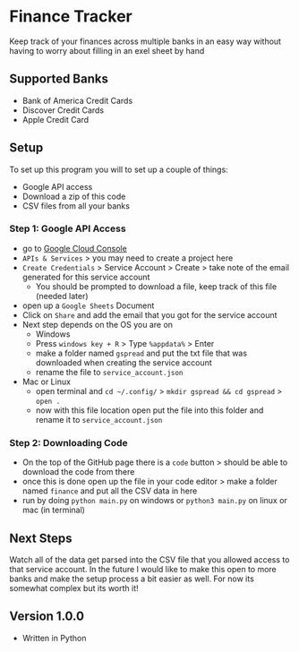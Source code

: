# Finance Tracker

Keep track of your finances across multiple banks in an easy way without having to worry about filling in an exel sheet by hand

## Supported Banks

- Bank of America Credit Cards
- Discover Credit Cards
- Apple Credit Card

## Setup

To set up this program you will to set up a couple of things:

- Google API access
- Download a zip of this code
- CSV files from all your banks

### Step 1: Google API Access

- go to [Google Cloud Console](https://console.cloud.google.com/getting-started)
- `APIs & Services` > you may need to create a project here
- `Create Credentials` > Service Account > Create > take note of the email generated for this service account
  - You should be prompted to download a file, keep track of this file (needed later)
- open up a `Google Sheets` Document
- Click on `Share` and add the email that you got for the service account
- Next step depends on the OS you are on
  - Windows
  - Press `windows key + R` > Type `%appdata%` > Enter
  - make a folder named `gspread` and put the txt file that was downloaded when creating the service account
  - rename the file to `service_account.json`
- Mac or Linux
  - open terminal and `cd ~/.config/` > `mkdir gspread && cd gspread` > `open .`
  - now with this file location open put the file into this folder and rename it to `service_account.json`

### Step 2: Downloading Code

- On the top of the GitHub page there is a `code` button > should be able to download the code from there
- once this is done open up the file in your code editor > make a folder named `finance` and put all the CSV data in here
- run by doing `python main.py` on windows or `python3 main.py` on linux or mac (in terminal)

## Next Steps

Watch all of the data get parsed into the CSV file that you allowed access to that service account.
In the future I would like to make this open to more banks and make the setup process a bit easier as well. For now its somewhat complex but its worth it!

## Version 1.0.0

- Written in Python
